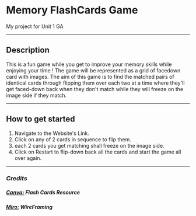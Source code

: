 # Memory FlashCards Game

My project for Unit 1 GA

---

## Description

This is a fun game while you get to improve your memory skills while enjoying your time !
The game will be represented as a grid of facedown card with images. The aim of this game is to find the matched pairs of identical cards through flipping them over each two at a time where they'll get faced-down back when they don't match while they will freeze on the image side if they match.

---

## How to get started

1. Navigate to the Website's Link.
2. Click on any of 2 cards in sequence to flip them.
3. each 2 cards you get matching shall freeze on the image side.
4. Click on Restart to flip-down back all the cards and start the game all over again.

---

### **_Credits_**

##### [Canva:](https://www.canva.com/create/flashcards/) Flash Cards Resource

##### [Miro:](https://miro.com/) WireFraming

